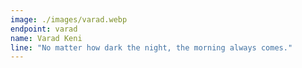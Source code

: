 ```yaml
---
image: ./images/varad.webp
endpoint: varad
name: Varad Keni
line: "No matter how dark the night, the morning always comes."
---
```

